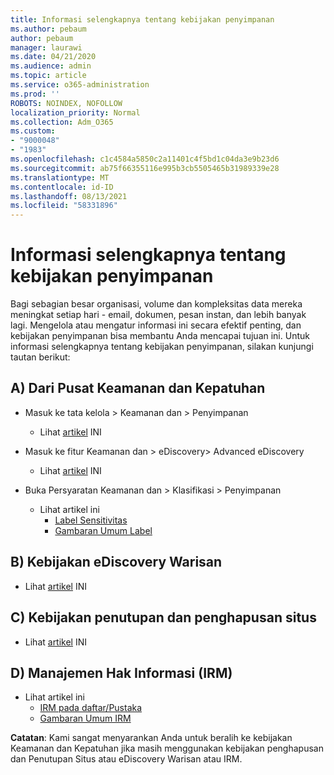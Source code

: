 ```yaml
---
title: Informasi selengkapnya tentang kebijakan penyimpanan
ms.author: pebaum
author: pebaum
manager: laurawi
ms.date: 04/21/2020
ms.audience: admin
ms.topic: article
ms.service: o365-administration
ms.prod: ''
ROBOTS: NOINDEX, NOFOLLOW
localization_priority: Normal
ms.collection: Adm_O365
ms.custom:
- "9000048"
- "1983"
ms.openlocfilehash: c1c4584a5850c2a11401c4f5bd1c04da3e9b23d6
ms.sourcegitcommit: ab75f66355116e995b3cb5505465b31989339e28
ms.translationtype: MT
ms.contentlocale: id-ID
ms.lasthandoff: 08/13/2021
ms.locfileid: "58331896"
---
```

# <a name="more-info-about-retention-policies"></a>Informasi selengkapnya tentang kebijakan penyimpanan

Bagi sebagian besar organisasi, volume dan kompleksitas data mereka meningkat setiap hari - email, dokumen, pesan instan, dan lebih banyak lagi. Mengelola atau mengatur informasi ini secara efektif penting, dan kebijakan penyimpanan bisa membantu Anda mencapai tujuan ini. Untuk informasi selengkapnya tentang kebijakan penyimpanan, silakan kunjungi tautan berikut:

## <a name="a-from-security-and-compliance-center"></a>A) Dari Pusat Keamanan dan Kepatuhan

- Masuk ke tata kelola > Keamanan dan > Penyimpanan
  - Lihat [artikel](https://docs.microsoft.com/microsoft-365/compliance/retention-policies) INI

- Masuk ke fitur Keamanan dan > eDiscovery> Advanced eDiscovery 
  - Lihat [artikel](https://docs.microsoft.com/microsoft-365/compliance/ediscovery-cases) INI

- Buka Persyaratan Keamanan dan > Klasifikasi > Penyimpanan
  - Lihat artikel ini
    - [Label Sensitivitas](https://docs.microsoft.com/microsoft-365/compliance/sensitivity-labels)
    - [Gambaran Umum Label](https://docs.microsoft.com/microsoft-365/compliance/labels)

## <a name="b-legacy-ediscovery-policies"></a>B) Kebijakan eDiscovery Warisan

- Lihat [artikel](https://support.office.com/article/Set-up-an-eDiscovery-Center-in-SharePoint-Online-A18F8975-AA7F-43B4-A7D6-001D14744D8E) INI

## <a name="c-site-closure-and-deletion-policies"></a>C) Kebijakan penutupan dan penghapusan situs

- Lihat [artikel](https://support.office.com/article/Use-policies-for-site-closure-and-deletion-A8280D82-27FD-48C5-9ADF-8A5431208BA5) INI  

## <a name="d-information-rights-management-irm"></a>D) Manajemen Hak Informasi (IRM)

- Lihat artikel ini
  - [IRM pada daftar/Pustaka](https://support.office.com/article/apply-information-rights-management-to-a-list-or-library-3bdb5c4e-94fc-4741-b02f-4e7cc3c54aa1)
  - [Gambaran Umum IRM](https://support.office.com/article/create-and-apply-information-management-policies-eb501fe9-2ef6-4150-945a-65a6451ee9e9)

**Catatan**: Kami sangat menyarankan Anda untuk beralih ke kebijakan Keamanan dan Kepatuhan jika masih menggunakan kebijakan penghapusan dan Penutupan Situs atau eDiscovery Warisan atau IRM.
